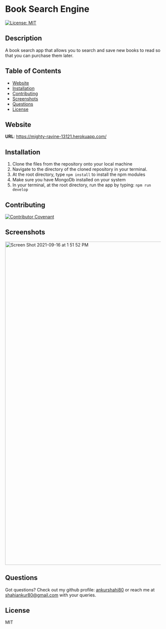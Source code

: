 # Book Search Engine
[![License: MIT](https://img.shields.io/badge/License-MIT-yellow.svg)](https://opensource.org/licenses/MIT)

## Description
A book search app that allows you to search and save new books to read so that you can purchase them later.

## Table of Contents
 * [Website](#website)
 * [Installation](#installation)
 * [Contributing](#contributing)
 * [Screenshots](#screenshots)
 * [Questions](#questions)
 * [License](#license)

 ## Website 

**URL**: https://mighty-ravine-13121.herokuapp.com/

## Installation
  1. Clone the files from the repository onto your local machine
  2. Navigate to the directory of the cloned repository in your terminal.
  3. At the root directory, type  `npm install`  to install the npm modules
  4. Make sure you have MongoDb installed on your system
  5. In your terminal, at the root directory, run the app by typing:  `npm run develop`

## Contributing

[![Contributor Covenant](https://img.shields.io/badge/Contributor%20Covenant-2.0-4baaaa.svg)](code_of_conduct.md)

## Screenshots

<img width="1047" alt="Screen Shot 2021-09-16 at 1 51 52 PM" src="https://user-images.githubusercontent.com/79622822/133660802-f796ab27-5ea0-455e-9cc4-16d3a6c820e8.png">

## Questions

Got questions? Check out my github profile: [ankurshahi80](https://github.com/ankurshahi80)
or reach me at shahiankur80@gmail.com with your queries.

## License
MIT